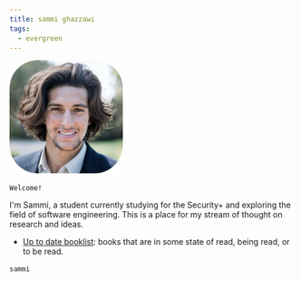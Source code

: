 ```yaml
---
title: sammi ghazzawi
tags:
  - evergreen
---
```


<img src='./profile.png' width="200" height="200">

```poetry
Welcome!
```

I'm Sammi, a student currently studying for the Security+ and exploring the field of software engineering. This is a place for my stream of thought on research and ideas.

- [Up to date booklist](/books): books that are in some state of read, being read, or to be read.

```poetry
sammi
```

